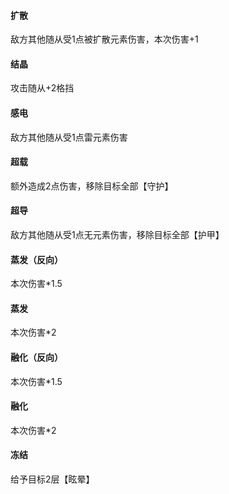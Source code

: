 #### 扩散
敌方其他随从受1点被扩散元素伤害，本次伤害+1
#### 结晶
攻击随从+2格挡
#### 感电
敌方其他随从受1点雷元素伤害
#### 超载
额外造成2点伤害，移除目标全部【守护】
#### 超导
敌方其他随从受1点无元素伤害，移除目标全部【护甲】
#### 蒸发（反向）
本次伤害*1.5
#### 蒸发
本次伤害*2
#### 融化（反向）
本次伤害*1.5
#### 融化
本次伤害*2
#### 冻结
给予目标2层【眩晕】